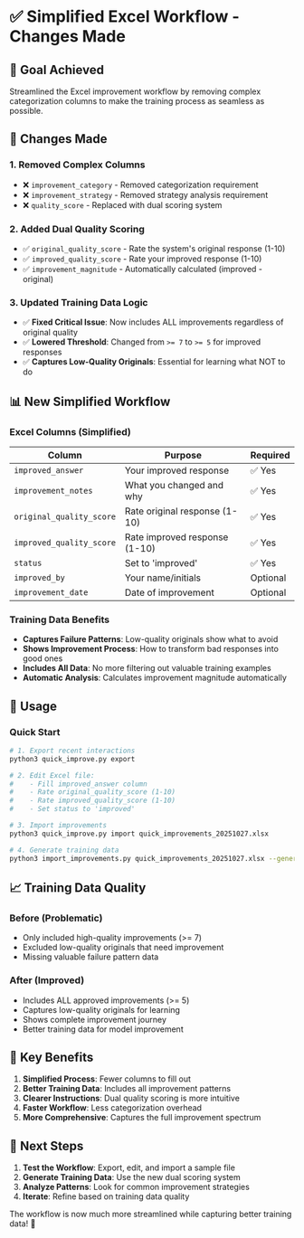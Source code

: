 # ✅ Simplified Excel Workflow - Changes Made

## 🎯 **Goal Achieved**
Streamlined the Excel improvement workflow by removing complex categorization columns to make the training process as seamless as possible.

## 🔧 **Changes Made**

### **1. Removed Complex Columns**
- ❌ `improvement_category` - Removed categorization requirement
- ❌ `improvement_strategy` - Removed strategy analysis requirement
- ❌ `quality_score` - Replaced with dual scoring system

### **2. Added Dual Quality Scoring**
- ✅ `original_quality_score` - Rate the system's original response (1-10)
- ✅ `improved_quality_score` - Rate your improved response (1-10)
- ✅ `improvement_magnitude` - Automatically calculated (improved - original)

### **3. Updated Training Data Logic**
- ✅ **Fixed Critical Issue**: Now includes ALL improvements regardless of original quality
- ✅ **Lowered Threshold**: Changed from `>= 7` to `>= 5` for improved responses
- ✅ **Captures Low-Quality Originals**: Essential for learning what NOT to do

## 📊 **New Simplified Workflow**

### **Excel Columns (Simplified)**
| Column | Purpose | Required |
|--------|---------|----------|
| `improved_answer` | Your improved response | ✅ Yes |
| `improvement_notes` | What you changed and why | ✅ Yes |
| `original_quality_score` | Rate original response (1-10) | ✅ Yes |
| `improved_quality_score` | Rate improved response (1-10) | ✅ Yes |
| `status` | Set to 'improved' | ✅ Yes |
| `improved_by` | Your name/initials | Optional |
| `improvement_date` | Date of improvement | Optional |

### **Training Data Benefits**
- **Captures Failure Patterns**: Low-quality originals show what to avoid
- **Shows Improvement Process**: How to transform bad responses into good ones
- **Includes All Data**: No more filtering out valuable training examples
- **Automatic Analysis**: Calculates improvement magnitude automatically

## 🚀 **Usage**

### **Quick Start**
```bash
# 1. Export recent interactions
python3 quick_improve.py export

# 2. Edit Excel file:
#    - Fill improved_answer column
#    - Rate original_quality_score (1-10)
#    - Rate improved_quality_score (1-10)
#    - Set status to 'improved'

# 3. Import improvements
python3 quick_improve.py import quick_improvements_20251027.xlsx

# 4. Generate training data
python3 import_improvements.py quick_improvements_20251027.xlsx --generate-training
```

## 📈 **Training Data Quality**

### **Before (Problematic)**
- Only included high-quality improvements (>= 7)
- Excluded low-quality originals that need improvement
- Missing valuable failure pattern data

### **After (Improved)**
- Includes ALL approved improvements (>= 5)
- Captures low-quality originals for learning
- Shows complete improvement journey
- Better training data for model improvement

## 🎯 **Key Benefits**

1. **Simplified Process**: Fewer columns to fill out
2. **Better Training Data**: Includes all improvement patterns
3. **Clearer Instructions**: Dual quality scoring is more intuitive
4. **Faster Workflow**: Less categorization overhead
5. **More Comprehensive**: Captures the full improvement spectrum

## 📝 **Next Steps**

1. **Test the Workflow**: Export, edit, and import a sample file
2. **Generate Training Data**: Use the new dual scoring system
3. **Analyze Patterns**: Look for common improvement strategies
4. **Iterate**: Refine based on training data quality

The workflow is now much more streamlined while capturing better training data! 🎉
